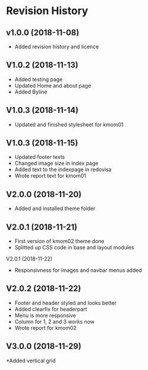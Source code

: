 Revision History
==================

v1.0.0 (2018-11-08)
--------------------

* Added revision history and licence

V1.0.2 (2018-11-13)
--------------------

* Added testing page
* Updated Home and about page
* Added Byline

V1.0.3 (2018-11-14)
--------------------

* Updated and finished stylesheet for kmom01

V1.0.3 (2018-11-15)
--------------------

* Updated footer texts
* Changed image size in index page
* Added text to the indexpage in redovisa
* Wrote report text for kmom01

V2.0.0 (2018-11-20)
--------------------

* Added and installed theme folder

V2.0.1 (2018-11-21)
--------------------

* First version of kmom02 theme done
* Splitted up CSS code in base and layout modules

V2.0.1 (2018-11-22)

* Responsivness for images and navbar menus added

V2.0.2 (2018-11-22)
---------------------

* Footer and header styled and looks better
* Added clearfix for headerpart
* Menu is more responsive
* Column for 1, 2 and 3 works now
* Wrote report for kmom02

V3.0.0 (2018-11-29)
--------------------

*Added vertical grid

